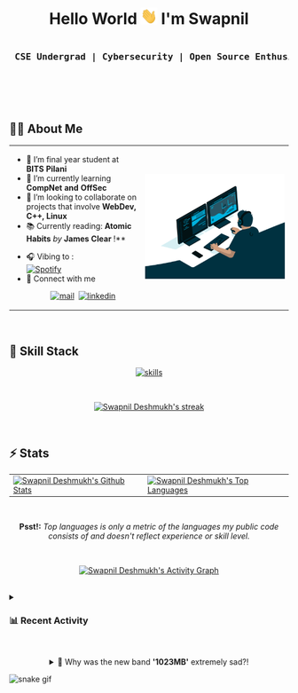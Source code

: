 <p>
  <h1 align="center"> Hello World <img src="assets/wave.gif" width="30" height="30"> I'm Swapnil</h1>
  <pre width="10px"><h3 align="center"> CSE Undergrad | Cybersecurity | Open Source Enthusiast </h3></pre>
  <br/>
</p>
</br>

## 🙋‍♂️ About Me

<table>
  <tr>
  <td>
  <p>

- 🔭 I’m final year student at **BITS Pilani**
- 🌱 I’m currently learning **CompNet and OffSec**
- 👯 I’m looking to collaborate on projects that involve **WebDev, C++, Linux**
  <!-- - 👨‍💻 All of my projects are available at **[My Portfolio](_placeholder_)** -->
  <!-- - 📫 How to reach me **__placeholder__** -->
- 📚 Currently reading: **Atomic Habits** _by_ **James Clear** !\*\*
<!-- - ⚡ Fun fact: **I love reading novels and Dan Brown's : Inferno is a goto pick !** -->
- 🎧 Vibing to :
  </br><a href = "https://open.spotify.com/user/dswapnil104" target='_blank' rel='noopener' rel='noreferrer'><img          alt="Spotify" src="https://spotify-now-playing-dswapnil104.vercel.app/api/spotify?background_color=191414&border_color=1DB954"/></a></br>
- 🔗 Connect with me</br>
  <p align="center">
  &nbsp;<a href = "mailto:dswapnil104@gmail.com" target='_blank' rel='noopener' rel='noreferrer'><img alt="mail" src="https://img.shields.io/badge/Gmail-c71610?style=for-the-badge&logo=gmail&logoColor=white"/></a>
  &nbsp;<a href = "https://www.linkedin.com/in/dswapnil/" target='_blank' rel='noopener' rel='noreferrer'><img alt="linkedin" src="https://img.shields.io/badge/LinkedIn-0077B5?style=for-the-badge&logo=linkedin&logoColor=white"/></a></p>

</p>    
  </td>
  <td>
  <a href="/assets/code.gif"><img width="auto" height="auto" src="assets/code.gif"/></a>
  </td>
  </table>
</br>

## 🚀 Skill Stack

<p align="center">
 <a href="https://skillicons.dev" target="_blank" rel="noreferrer"> <img src="https://skillicons.dev/icons?i=arduino,bash,c,cpp,java,python,cmake,html,css,js,markdown,androidstudio,linux,matlab,mysql,postgres,vscode,neovim,github,gitlab,powershell,stackoverflow&theme=dark&perline=11" alt="skills"/> </a> 
</p>

<br/>
<p align="center">
  <a href="https://github.com/DenverCoder1/github-readme-streak-stats.git">
      <img alt="Swapnil Deshmukh's streak" src="https://github-readme-streak-stats.herokuapp.com?user=dswapnil104&theme=neon-dark&hide_border=true&date_format=M%20j%5B%2C%20Y%5D"/>
  </a>
</p>
</br>

## ⚡ Stats

<table align="center">
  <tr>
  <td>
    <a href="https://github.com/anuraghazra/github-readme-stats.git"><img height="180em" alt="Swapnil Deshmukh's Github Stats" src="https://github-readme-stats.vercel.app/api?username=dswapnil104&show_icons=true&count_private=true&theme=react&hide_border=true&bg_color=0D1117"/></a>
  </td>
  <td>
    <a href="https://github.com/anuraghazra/github-readme-stats.git"><img height="180em" alt="Swapnil Deshmukh's Top Languages" src="https://github-readme-stats.vercel.app/api/top-langs/?username=dswapnil104&langs_count=8&count_private=true&layout=compact&theme=react&hide_border=true&bg_color=0D1117"/></a>
  </td>
  </tr>
</table>
<br/>

<p align="center"><strong>Psst!:</strong> <em>Top languages is only a metric of the languages my public code consists of and doesn't reflect experience or skill level.</em>
</p>
<br/>
<p align="center">
  <a href="https://github.com/Ashutosh00710/github-readme-activity-graph.git"><img alt="Swapnil Deshmukh's Activity Graph" src="https://github-readme-activity-graph.cyclic.app/graph?username=dswapnil104&bg_color=0D1117&color=5BCDEC&line=FF0400&point=3DDC84&hide_border=true" />
  </a>
</p>

</br>
</hr>

<!--<details>
<summary><a href="#"><img src="https://img.shields.io/badge/GitHub_Actions-343434?style=flat-square&logo=github-actions&logoColor=white" alt="Recent Activity"></a></summary> -->

<details><summary> <h3> 📊 Recent Activity </h3> </summary><blockquote>

<!--START_SECTION:activity-->

1. ❗️ Closed issue [#1](https://github.com/MathisP75/hyppuccin/issues/1) in [MathisP75/hyppuccin](https://github.com/MathisP75/hyppuccin)
<!--END_SECTION:activity-->

</details>
</br>
</br>

<details align = "center">
<summary>🦝 Why was the new band <b>'1023MB'</b> extremely sad?!</summary>
Coz' since their formation,<br/> they haven't had a <b>gig</b> yet !! <br/> 🤭
</details>

![snake gif](https://github.com/iamverysimp1e/iamverysimp1e/blob/output/github-contribution-grid-snake.svg)
